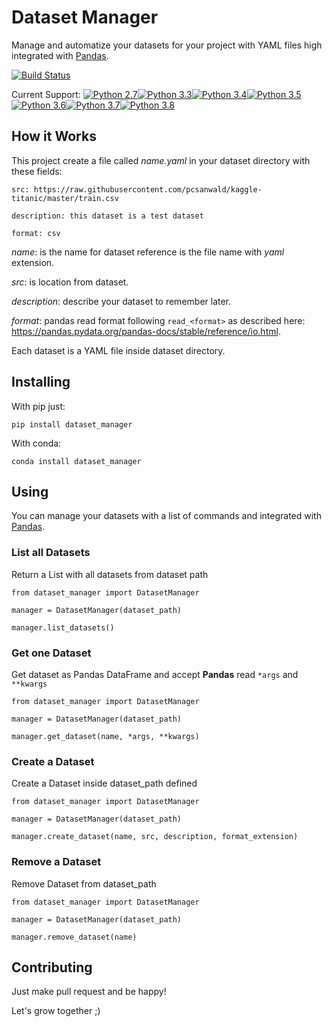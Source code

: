 # Dataset Manager

Manage and automatize your datasets for your project with YAML files high integrated with [Pandas](https://pandas.pydata.org/).


[![Build Status](https://travis-ci.com/dmvieira/dataset-manager.svg?branch=master)](https://travis-ci.com/dmvieira/dataset-manager)

Current Support: [![Python 2.7](https://img.shields.io/badge/python-2.7-blue.svg)](https://www.python.org/downloads/release/python-270/)[![Python 3.3](https://img.shields.io/badge/python-3.3-blue.svg)](https://www.python.org/downloads/release/python-330/)[![Python 3.4](https://img.shields.io/badge/python-3.4-blue.svg)](https://www.python.org/downloads/release/python-340/)[![Python 3.5](https://img.shields.io/badge/python-3.5-blue.svg)](https://www.python.org/downloads/release/python-350/)[![Python 3.6](https://img.shields.io/badge/python-3.6-blue.svg)](https://www.python.org/downloads/release/python-360/)[![Python 3.7](https://img.shields.io/badge/python-3.7-blue.svg)](https://www.python.org/downloads/release/python-370/)[![Python 3.8](https://img.shields.io/badge/python-3.8-blue.svg)](https://www.python.org/downloads/release/python-380/)

## How it Works

This project create a file called *name.yaml* in your dataset directory with these fields:

```
src: https://raw.githubusercontent.com/pcsanwald/kaggle-titanic/master/train.csv

description: this dataset is a test dataset

format: csv
```

*name*: is the name for dataset reference is the file name with *yaml* extension.

*src*: is location from dataset.

*description*: describe your dataset to remember later.

*format*: pandas read format following `read_<format>` as described here: https://pandas.pydata.org/pandas-docs/stable/reference/io.html.

Each dataset is a YAML file inside dataset directory.

## Installing

With pip just:

```
pip install dataset_manager
```

With conda:

```
conda install dataset_manager
```

## Using

You can manage your datasets with a list of commands and integrated with [Pandas](https://pandas.pydata.org/).

### List all Datasets

Return a List with all datasets from dataset path

```
from dataset_manager import DatasetManager

manager = DatasetManager(dataset_path)

manager.list_datasets()
```

### Get one Dataset

Get dataset as Pandas DataFrame and accept **Pandas** read `*args` and `**kwargs`

```
from dataset_manager import DatasetManager

manager = DatasetManager(dataset_path)

manager.get_dataset(name, *args, **kwargs)
```

### Create a Dataset

Create a Dataset inside dataset_path defined

```
from dataset_manager import DatasetManager

manager = DatasetManager(dataset_path)

manager.create_dataset(name, src, description, format_extension)
```

### Remove a Dataset

Remove Dataset from dataset_path

```
from dataset_manager import DatasetManager

manager = DatasetManager(dataset_path)

manager.remove_dataset(name)
```

## Contributing

Just make pull request and be happy!

Let's grow together ;)